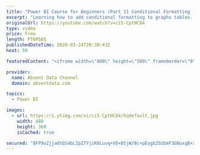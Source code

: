 ```yaml
---
title: "Power BI Course for Beginners (Part 11 Conditional Formatting )"
excerpt: "Learning how to add conditional formatting to graphs tables. Utilize colors and icons to deliver quick insights"
originalUrl: https://youtube.com/watch?v=ci5-CptHC84
type: video
price: Free
length: PT6M58S
publishedDateTime: 2020-03-24T20:38:43Z
heat: 50

featuredContent: "<iframe width=\"800\" height=\"500\" frameborder=\"0\" src=\"https://www.youtube.com/embed/ci5-CptHC84\" allow=\"accelerometer; autoplay; encrypted-media; gyroscope; picture-in-picture\" allowfullscreen></iframe>"

provider:
  name: Absent Data Channel
  domain: absentdata.com

topics:
  - Power BI

images:
  - url: https://i.ytimg.com/vi/ci5-CptHC84/hqdefault.jpg
    width: 480
    height: 360
    isCached: true

secured: "8FP9oZjjaOtQS4bLIpITYjiR8Luvq+VO+B5jW/8c+pEogb25UbmF3GNuxgB+XBV3iAfDff1Mdu3rkm9PIhfYFxgy/kqUoFQZjlIdRGUhf3vA9cRGU/D95m6sawPc/jjTxKIgIq0M0MmBHonUjbHssJ2UoSQpJbVlZPfByVoegr3BaGviyOJjx9/JJnvMErS/0HgPtslrFLqjMUwUPu+KJw2KaFsX1rxgDmWi5zz7YFyevliRmKhuj3LniuCok7up+BecTfdOUw40vJYTBXKMvhOIg44MG8UAAH20jRoJ0rWDmTVeSxk4L4I/JxSAwVeIA7bF7+aeBKYQwkuM8zUYrD7dB1ijXXT+GNCI8xSiSvaBYiqsr0VrX0g1BlDj35gMjYXFBFgzbmhfP/7LcIqrOLF7HZy87hTp9qkIkFIwttc=;05v4npgFCNxN9IxZaWd4Aw=="
---
```


